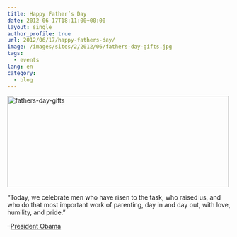 ```yaml
---
title: Happy Father’s Day
date: 2012-06-17T18:11:00+00:00
layout: single
author_profile: true
url: 2012/06/17/happy-fathers-day/
image: /images/sites/2/2012/06/fathers-day-gifts.jpg
tags:
  - events
lang: en
category: 
  - blog
---
```

[<img class="aligncenter size-full wp-image-160" alt="fathers-day-gifts" src="/images/2012/06/fathers-day-gifts.jpg" width="500" height="207" srcset="/images/sites/2/2012/06/fathers-day-gifts.jpg 500w, /images/sites/2/2012/06/fathers-day-gifts-300x124.jpg 300w" sizes="(max-width: 500px) 100vw, 500px" />](/images/2012/06/fathers-day-gifts.jpg)

“Today, we celebrate men who have risen to the task, who raised us, and who do that most important work of parenting, day in and day out, with love, humility, and pride.”

–<a href="http://www.whitehouse.gov/the-press-office/2012/06/15/presidential-proclamation-father-s-day-2012" target="_blank">President Obama</a>